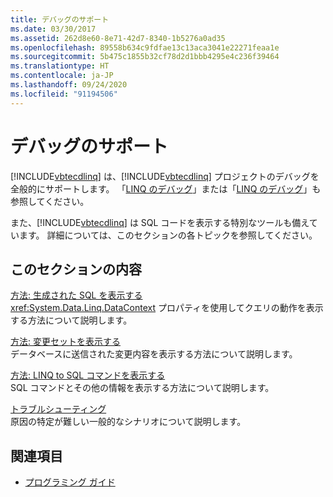 ```yaml
---
title: デバッグのサポート
ms.date: 03/30/2017
ms.assetid: 262d8e60-8e71-42d7-8340-1b5276a0ad35
ms.openlocfilehash: 89558b634c9fdfae13c13aca3041e22271feaa1e
ms.sourcegitcommit: 5b475c1855b32cf78d2d1bbb4295e4c236f39464
ms.translationtype: HT
ms.contentlocale: ja-JP
ms.lasthandoff: 09/24/2020
ms.locfileid: "91194506"
---
```

# <a name="debugging-support"></a>デバッグのサポート

[!INCLUDE[vbtecdlinq](../../../../../../includes/vbtecdlinq-md.md)] は、[!INCLUDE[vbtecdlinq](../../../../../../includes/vbtecdlinq-md.md)] プロジェクトのデバッグを全般的にサポートします。  「[LINQ のデバッグ](/visualstudio/debugger/debugging-linq)」または「[LINQ のデバッグ](/visualstudio/debugger/debugging-linq)」も参照してください。  
  
 また、[!INCLUDE[vbtecdlinq](../../../../../../includes/vbtecdlinq-md.md)] は SQL コードを表示する特別なツールも備えています。 詳細については、このセクションの各トピックを参照してください。  
  
## <a name="in-this-section"></a>このセクションの内容  

 [方法: 生成された SQL を表示する](how-to-display-generated-sql.md)  
 <xref:System.Data.Linq.DataContext> プロパティを使用してクエリの動作を表示する方法について説明します。  
  
 [方法: 変更セットを表示する](how-to-display-a-changeset.md)  
 データベースに送信された変更内容を表示する方法について説明します。  
  
 [方法: LINQ to SQL コマンドを表示する](how-to-display-linq-to-sql-commands.md)  
 SQL コマンドとその他の情報を表示する方法について説明します。  
  
 [トラブルシューティング](troubleshooting.md)  
 原因の特定が難しい一般的なシナリオについて説明します。  
  
## <a name="see-also"></a>関連項目

- [プログラミング ガイド](programming-guide.md)
